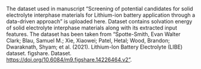 The dataset used in manuscript “Screening of potential candidates for solid electrolyte interphase materials for Lithium-ion battery application through a data-driven approach” is uploaded here. Dataset contains solvation energy of solid electrolyte interphase materials along with its extracted input features. The dataset has been taken from  “Spotte-Smith, Evan Walter Clark; Blau, Samuel M.; Xie, Xiaowei; Patel, Hetal; Wood, Brandon; Dwaraknath, Shyam; et al. (2021). Lithium-Ion Battery Electrolyte (LIBE) dataset. figshare. Dataset. https://doi.org/10.6084/m9.figshare.14226464.v2”.
